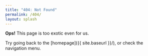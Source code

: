 ```yaml
---
title: "404: Not Found"
permalink: /404/
layout: splash
---
```


**Ops!** This page is too exotic even for us. 

Try going back to the [homepage]({{ site.baseurl }}/), or check the navigation menu.